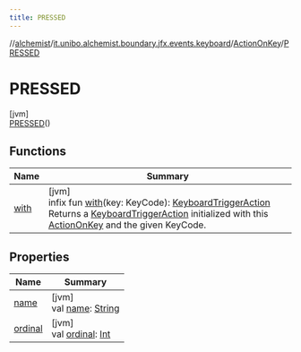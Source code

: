 ```yaml
---
title: PRESSED
---
```

//[alchemist](../../../../index.html)/[it.unibo.alchemist.boundary.jfx.events.keyboard](../../index.html)/[ActionOnKey](../index.html)/[PRESSED](index.html)



# PRESSED



[jvm]\
[PRESSED](index.html)()



## Functions


| Name | Summary |
|---|---|
| [with](../with.html) | [jvm]<br>infix fun [with](../with.html)(key: KeyCode): [KeyboardTriggerAction](../../-keyboard-trigger-action/index.html)<br>Returns a [KeyboardTriggerAction](../../-keyboard-trigger-action/index.html) initialized with this [ActionOnKey](../index.html) and the given KeyCode. |


## Properties


| Name | Summary |
|---|---|
| [name](name.html) | [jvm]<br>val [name](name.html): [String](https://kotlinlang.org/api/latest/jvm/stdlib/kotlin/-string/index.html) |
| [ordinal](ordinal.html) | [jvm]<br>val [ordinal](ordinal.html): [Int](https://kotlinlang.org/api/latest/jvm/stdlib/kotlin/-int/index.html) |

